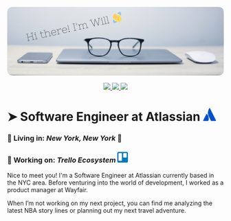 <p align="center">
  <img src="https://raw.githubusercontent.com/wjloo95/wjloo95/master/rounded-banner.png" alt="Hi there! I'm Will" />
</p>

<p align="center">
  <a href="mailto:loo.williamj@gmail.com">
    <img src="https://img.shields.io/badge/Email-%230077B5.svg?&style=flat&logo=gmail&logoColor=white&color=b23121" />
  </a>
  <a href="https://www.linkedin.com/in/william-loo/">
    <img src="https://img.shields.io/badge/LinkedIn-%230077B5.svg?&style=flat&logo=linkedin&logoColor=white&color=0E76A8" />
  </a>
  <a href="https://www.facebook.com/looberto">
    <img src="https://img.shields.io/badge/Facebook-%230077B5.svg?&style=flat&logo=facebook&logoColor=white&color=3b5998" />
  </a>
</p>

# ➤ Software Engineer at Atlassian <img src="https://raw.githubusercontent.com/wjloo95/wjloo95/master/Atlassian-icon-blue-onecolor%402x.png" alt="Atlassian Logo" width="30" style="color:blue"/>

### 📍 **Living in:**  *New York, New York* 🗽
### 🏢 **Working on:**  *Trello Ecosystem* <img src="https://raw.githubusercontent.com/wjloo95/wjloo95/master/trello-logo.png" alt="Trello Logo" width="25" style="color:blue"/>

Nice to meet you! I'm a Software Engineer at Atlassian currently based in the NYC area. Before venturing into the world of development, I worked as a product manager at Wayfair. 

When I’m not working on my next project, you can find me analyzing the latest NBA story lines or planning out my next travel adventure.

<!--
**wjloo95/wjloo95** is a ✨ _special_ ✨ repository because its `README.md` (this file) appears on your GitHub profile.

Here are some ideas to get you started:

- 🔭 I’m currently working on ...
- 🌱 I’m currently learning ...
- 👯 I’m looking to collaborate on ...
- 🤔 I’m looking for help with ...
- 💬 Ask me about ...
- 📫 How to reach me: ...
- 😄 Pronouns: ...
- ⚡ Fun fact: ...
-->
